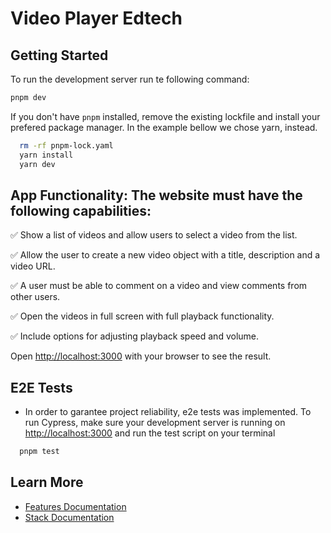 # Video Player Edtech

## Getting Started

To run the development server run te following command:

```bash
pnpm dev
```

If you don't have `pnpm` installed, remove the existing lockfile and install your prefered package manager.
In the example bellow we chose yarn, instead.

```bash
  rm -rf pnpm-lock.yaml
  yarn install
  yarn dev
```

## App Functionality: The website must have the following capabilities:

✅ Show a list of videos and allow users to select a video from the list.

✅ Allow the user to create a new video object with a title, description and a video URL.

✅ A user must be able to comment on a video and view comments from other users.

✅ Open the videos in full screen with full playback functionality.

✅ Include options for adjusting playback speed and volume.

Open [http://localhost:3000](http://localhost:3000) with your browser to see the result.

## E2E Tests

-   In order to garantee project reliability, e2e tests was implemented. To run Cypress, make sure your development server is running on [http://localhost:3000](http://localhost:3000) and run the test script on your terminal

```bash
  pnpm test
```

## Learn More

-   [Features Documentation](docs/FEATURES.md)
-   [Stack Documentation](docs/Stack.md)
